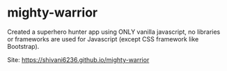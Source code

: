 # mighty-warrior
Created a superhero hunter app using ONLY vanilla javascript, no libraries or frameworks are used for Javascript (except CSS framework like Bootstrap).

Site: https://shivani6236.github.io/mighty-warrior
